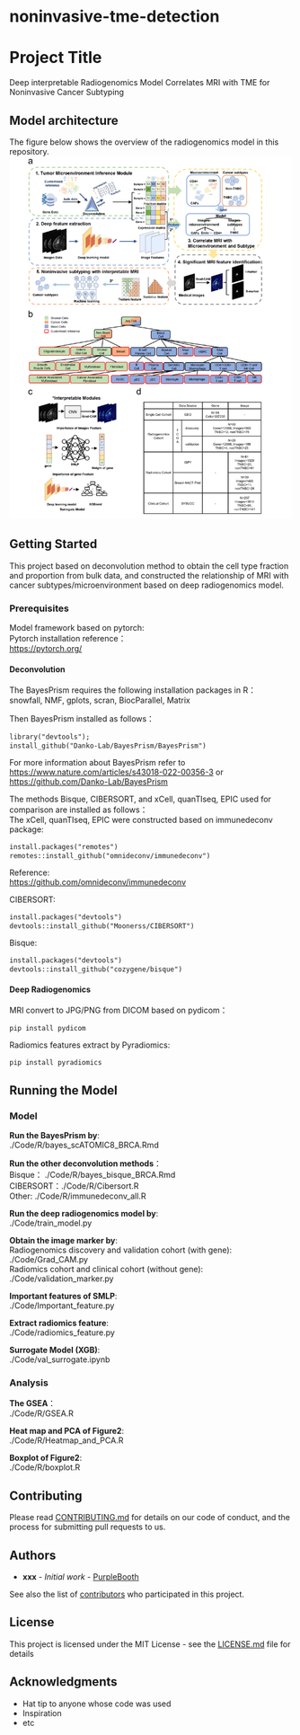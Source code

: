 ﻿# noninvasive-tme-detection

# Project Title

Deep interpretable Radiogenomics Model Correlates MRI with TME for Noninvasive Cancer Subtyping

## Model architecture
The figure below shows the overview of the radiogenomics model in this repository.
![overview](figure1_overview.png)

## Getting Started

This project based on deconvolution method to obtain the cell type fraction and proportion from bulk data, and constructed the relationship of MRI with cancer subtypes/microenvironment based on deep radiogenomics model.

### Prerequisites

Model framework based on pytorch:  
Pytorch installation reference：  
https://pytorch.org/

#### Deconvolution
The BayesPrism requires the following installation packages in R：  
snowfall, NMF, gplots, scran, BiocParallel, Matrix  

Then BayesPrism installed as follows：
```
library("devtools");
install_github("Danko-Lab/BayesPrism/BayesPrism")
```
For more information about BayesPrism refer to https://www.nature.com/articles/s43018-022-00356-3 or https://github.com/Danko-Lab/BayesPrism

The methods Bisque, CIBERSORT, and xCell, quanTIseq, EPIC used for comparison are installed as follows：  
The xCell, quanTIseq, EPIC were constructed based on immunedeconv package:  
```
install.packages("remotes")
remotes::install_github("omnideconv/immunedeconv")
```
Reference:  
https://github.com/omnideconv/immunedeconv

CIBERSORT:  
```
install.packages("devtools")
devtools::install_github("Moonerss/CIBERSORT")
```
Bisque:  
```
install.packages("devtools")
devtools::install_github("cozygene/bisque")
```
#### Deep Radiogenomics
MRI convert to JPG/PNG from DICOM based on pydicom：  
```
pip install pydicom
```
Radiomics features extract by Pyradiomics:
```
pip install pyradiomics
```

## Running the Model
### Model
**Run the BayesPrism by**:  
./Code/R/bayes_scATOMIC8_BRCA.Rmd  
  
**Run the other deconvolution methods**：  
Bisque： ./Code/R/bayes_bisque_BRCA.Rmd  
CIBERSORT：./Code/R/Cibersort.R  
Other: ./Code/R/immunedeconv_all.R  
  
**Run the deep radiogenomics model by**:  
./Code/train_model.py  
  
**Obtain the image marker by**:  
Radiogenomics discovery and validation cohort (with gene): ./Code/Grad_CAM.py  
Radiomics cohort and clinical cohort (without gene): ./Code/validation_marker.py  
  
**Important features of SMLP**:  
./Code/Important_feature.py  
  
**Extract radiomics feature**:  
./Code/radiomics_feature.py  
  
**Surrogate Model (XGB)**:  
./Code/val_surrogate.ipynb

### Analysis
**The GSEA**：  
./Code/R/GSEA.R  

**Heat map and PCA of Figure2**:  
./Code/R/Heatmap_and_PCA.R  

**Boxplot of Figure2**:  
./Code/R/boxplot.R  



## Contributing

Please read [CONTRIBUTING.md](https://gist.github.com/PurpleBooth/b24679402957c63ec426) for details on our code of conduct, and the process for submitting pull requests to us.

## Authors

* **xxx** - *Initial work* - [PurpleBooth](https://github.com/PurpleBooth)

See also the list of [contributors](https://github.com/your/project/contributors) who participated in this project.

## License

This project is licensed under the MIT License - see the [LICENSE.md](LICENSE.md) file for details

## Acknowledgments

* Hat tip to anyone whose code was used
* Inspiration
* etc


